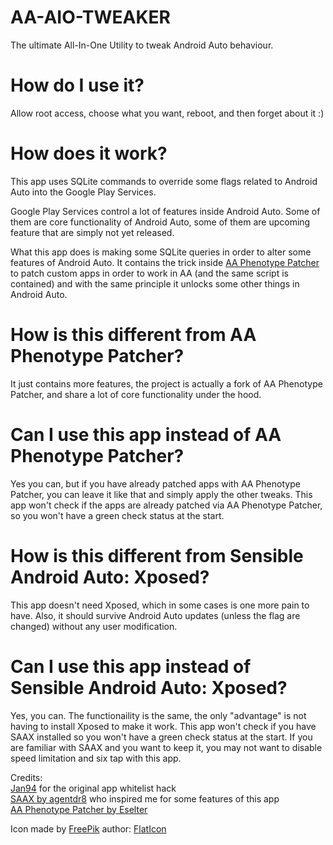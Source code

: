 # AA-AIO-TWEAKER

The ultimate All-In-One Utility to tweak Android Auto behaviour.

# How do I use it?

Allow root access, choose what you want, reboot, and then forget about it :)

# How does it work?

This app uses SQLite commands to override some flags related to Android Auto into the Google Play Services. 

Google Play Services control a lot of features inside Android Auto. Some of them are core functionality of Android Auto, some of them are upcoming feature that are simply not yet released.

What this app does is making some SQLite queries in order to alter some features of Android Auto. It contains the trick inside [AA Phenotype Patcher](https://github.com/Eselter/AA-Phenotype-Patcher) to patch custom apps in order to work in AA (and the same script is contained) and with the same principle it unlocks some other things in Android Auto.

# How is this different from AA Phenotype Patcher?

It just contains more features, the project is actually a fork of AA Phenotype Patcher, and share a lot of core functionality under the hood.

# Can I use this app instead of AA Phenotype Patcher?

Yes you can, but if you have already patched apps with AA Phenotype Patcher, you can leave it like that and simply apply the other tweaks. This app won't check if the apps are already patched via AA Phenotype Patcher, so you won't have a green check status at the start. 

# How is this different from Sensible Android Auto: Xposed?

This app doesn't need Xposed, which in some cases is one more pain to have. Also, it should survive Android Auto updates (unless the flag are changed) without any user modification.

# Can I use this app instead of Sensible Android Auto: Xposed?

Yes, you can. The functionaility is the same, the only "advantage" is not having to install Xposed to make it work. This app won't check if you have SAAX installed so you won't have a green check status at the start. If you are familiar with SAAX and you want to keep it, you may not want to disable speed limitation and six tap with this app.

Credits:<br>
[Jan94](https://github.com/jan94) for the original app whitelist hack <br>
[SAAX by agentdr8](https://gitlab.com/agentdr8/saax) who inspired me for some features of this app <br>
[AA Phenotype Patcher by Eselter](https://github.com/Eselter/AA-Phenotype-Patcher) <br>

Icon made by [FreePik](http://www.freepik.com/) author: [FlatIcon](https://www.flaticon.com/)
